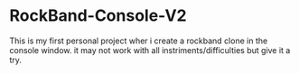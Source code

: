 # RockBand-Console-V2

This is my first personal project wher i create a rockband clone in the console window. it may not work with all 
instriments/difficulties but give it a try.
